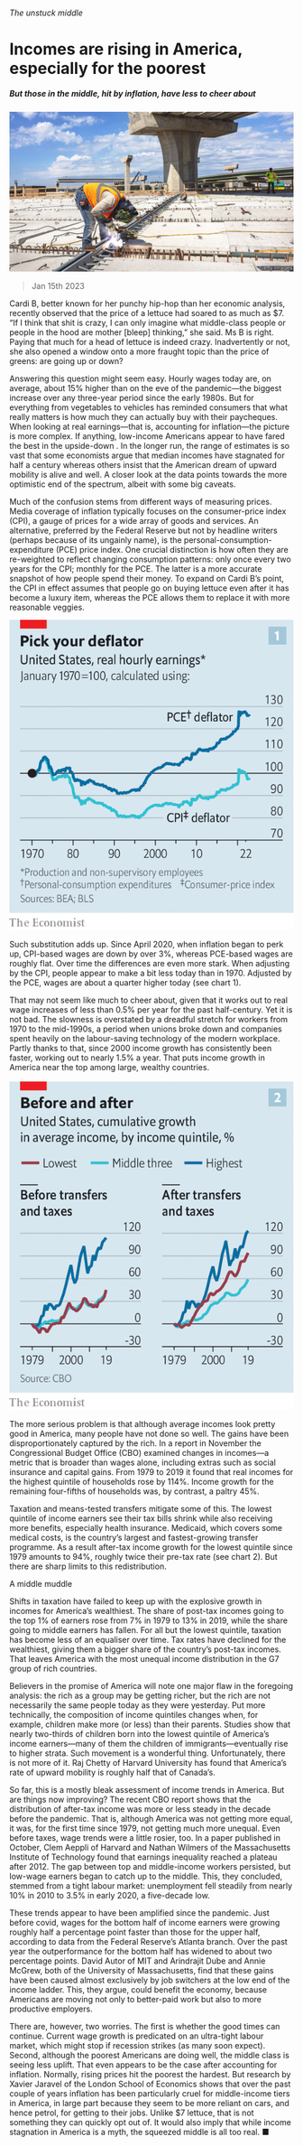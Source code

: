 ###### The unstuck middle

# Incomes are rising in America, especially for the poorest 

##### But those in the middle, hit by inflation, have less to cheer about 

![image](images/20230121_USP004.jpg) 

> Jan 15th 2023 

Cardi B, better known for her punchy hip-hop than her economic analysis, recently observed that the price of a lettuce had soared to as much as $7. “If I think that shit is crazy, I can only imagine what middle-class people or people in the hood are mother [bleep] thinking,” she said. Ms B is right. Paying that much for a head of lettuce is indeed crazy. Inadvertently or not, she also opened a window onto a more fraught topic than the price of greens: are  going up or down?

Answering this question might seem easy. Hourly wages today are, on average, about 15% higher than on the eve of the pandemic—the biggest increase over any three-year period since the early 1980s. But  for everything from vegetables to vehicles has reminded consumers that what really matters is how much they can actually buy with their paycheques. When looking at real earnings—that is, accounting for inflation—the picture is more complex. If anything, low-income Americans appear to have fared the best in the upside-down . In the longer run, the range of estimates is so vast that some economists argue that median incomes have stagnated for half a century whereas others insist that the American dream of upward mobility is alive and well. A closer look at the data points towards the more optimistic end of the spectrum, albeit with some big caveats.

Much of the confusion stems from different ways of measuring prices. Media coverage of inflation typically focuses on the consumer-price index (CPI), a gauge of prices for a wide array of goods and services. An alternative, preferred by the Federal Reserve but not by headline writers (perhaps because of its ungainly name), is the personal-consumption-expenditure (PCE) price index. One crucial distinction is how often they are re-weighted to reflect changing consumption patterns: only once every two years for the CPI; monthly for the PCE. The latter is a more accurate snapshot of how people spend their money. To expand on Cardi B’s point, the CPI in effect assumes that people go on buying lettuce even after it has become a luxury item, whereas the PCE allows them to replace it with more reasonable veggies. 

![image](images/20230121_USC355.png) 


Such substitution adds up. Since April 2020, when inflation began to perk up, CPI-based wages are down by over 3%, whereas PCE-based wages are roughly flat. Over time the differences are even more stark. When adjusting by the CPI, people appear to make a bit less today than in 1970. Adjusted by the PCE, wages are about a quarter higher today (see chart 1).

That may not seem like much to cheer about, given that it works out to real wage increases of less than 0.5% per year for the past half-century. Yet it is not bad. The slowness is overstated by a dreadful stretch for workers from 1970 to the mid-1990s, a period when unions broke down and companies spent heavily on the labour-saving technology of the modern workplace. Partly thanks to that, since 2000 income growth has consistently been faster, working out to nearly 1.5% a year. That puts income growth in America near the top among large, wealthy countries.

![image](images/20230121_USC356.png) 


The more serious problem is that although average incomes look pretty good in America, many people have not done so well. The gains have been disproportionately captured by the rich. In a report in November the Congressional Budget Office (CBO) examined changes in incomes—a metric that is broader than wages alone, including extras such as social insurance and capital gains. From 1979 to 2019 it found that real incomes for the highest quintile of households rose by 114%. Income growth for the remaining four-fifths of households was, by contrast, a paltry 45%.

Taxation and means-tested transfers mitigate some of this. The lowest quintile of income earners see their tax bills shrink while also receiving more benefits, especially health insurance. Medicaid, which covers some medical costs, is the country’s largest and fastest-growing transfer programme. As a result after-tax income growth for the lowest quintile since 1979 amounts to 94%, roughly twice their pre-tax rate (see chart 2). But there are sharp limits to this redistribution.

A middle muddle

Shifts in taxation have failed to keep up with the explosive growth in incomes for America’s wealthiest. The share of post-tax incomes going to the top 1% of earners rose from 7% in 1979 to 13% in 2019, while the share going to middle earners has fallen. For all but the lowest quintile, taxation has become less of an equaliser over time. Tax rates have declined for the wealthiest, giving them a bigger share of the country’s post-tax incomes. That leaves America with the most unequal income distribution in the G7 group of rich countries.

Believers in the promise of America will note one major flaw in the foregoing analysis: the rich as a group may be getting richer, but the rich are not necessarily the same people today as they were yesterday. Put more technically, the composition of income quintiles changes when, for example, children make more (or less) than their parents. Studies show that nearly two-thirds of children born into the lowest quintile of America’s income earners—many of them the children of immigrants—eventually rise to higher strata. Such movement is a wonderful thing. Unfortunately, there is not more of it. Raj Chetty of Harvard University has found that America’s rate of upward mobility is roughly half that of Canada’s.

So far, this is a mostly bleak assessment of income trends in America. But are things now improving? The recent CBO report shows that the distribution of after-tax income was more or less steady in the decade before the pandemic. That is, although America was not getting more equal, it was, for the first time since 1979, not getting much more unequal. Even before taxes, wage trends were a little rosier, too. In a paper published in October, Clem Aeppli of Harvard and Nathan Wilmers of the Massachusetts Institute of Technology found that earnings inequality reached a plateau after 2012. The gap between top and middle-income workers persisted, but low-wage earners began to catch up to the middle. This, they concluded, stemmed from a tight labour market: unemployment fell steadily from nearly 10% in 2010 to 3.5% in early 2020, a five-decade low.

These trends appear to have been amplified since the pandemic. Just before covid, wages for the bottom half of income earners were growing roughly half a percentage point faster than those for the upper half, according to data from the Federal Reserve’s Atlanta branch. Over the past year the outperformance for the bottom half has widened to about two percentage points. David Autor of MIT and Arindrajit Dube and Annie McGrew, both of the University of Massachusetts, find that these gains have been caused almost exclusively by job switchers at the low end of the income ladder. This, they argue, could benefit the economy, because Americans are moving not only to better-paid work but also to more productive employers.

There are, however, two worries. The first is whether the good times can continue. Current wage growth is predicated on an ultra-tight labour market, which might stop if recession strikes (as many soon expect). Second, although the poorest Americans are doing well, the middle class is seeing less uplift. That even appears to be the case after accounting for inflation. Normally, rising prices hit the poorest the hardest. But research by Xavier Jaravel of the London School of Economics shows that over the past couple of years inflation has been particularly cruel for middle-income tiers in America, in large part because they seem to be more reliant on cars, and hence petrol, for getting to their jobs. Unlike $7 lettuce, that is not something they can quickly opt out of. It would also imply that while income stagnation in America is a myth, the squeezed middle is all too real. ■


